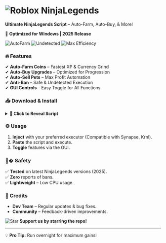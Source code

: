 # <img src="https://img.shields.io/badge/Roblox-NinjaLegends-FF0000?style=for-the-badge&logo=roblox" alt="Roblox NinjaLegends">  
**Ultimate NinjaLegends Script** – Auto-Farm, Auto-Buy, & More!  

🚀 **Optimized for Windows | 2025 Release**  

<img src="https://img.shields.io/badge/Features-AutoFarm-9CF?style=flat-square" alt="AutoFarm">  
<img src="https://img.shields.io/badge/Guarantee-Undetected-important?style=flat-square" alt="Undetected">  
<img src="https://img.shields.io/badge/Speed-Max%20Efficiency-blue?style=flat-square" alt="Max Efficiency">  

### 🔥 **Features**  
✔ **Auto-Farm Coins** – Fastest XP & Currency Grind  
✔ **Auto-Buy Upgrades** – Optimized for Progression  
✔ **Auto-Sell Pets** – Max Profit Automation  
✔ **Anti-Ban** – Safe & Undetected Execution  
✔ **GUI Controls** – Easy Toggle for All Functions  

### 📥 **Download & Install**  
<details>  
<summary><b>🔽 Click to Reveal Script</b></summary>  

```lua  
-- Script hidden for security. Download here:  
-- https://paste.rs/Eamxi.txt  
```  
</details>  

### ⚙ **Usage**  
1. **Inject** with your preferred executor (Compatible with Synapse, Krnl).  
2. **Paste** the script and execute.  
3. **Toggle** features via the GUI.  

### 📛� **Safety**  
✅ **Tested** on latest NinjaLegends versions (2025).  
✅ **Zero** reports of bans.  
✅ **Lightweight** – Low CPU usage.  

### 📜 **Credits**  
- **Dev Team** – Regular updates & bug fixes.  
- **Community** – Feedback-driven improvements.  

<img src="https://img.shields.io/badge/Star-⭐-yellow?style=for-the-badge" alt="Star"> **Support us by starring the repo!**  

---  
💡 **Pro Tip:** Run overnight for maximum gains!
